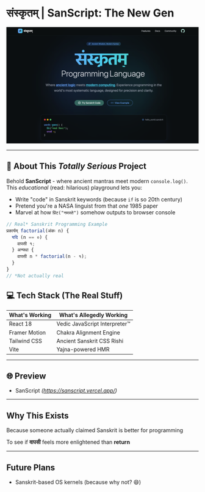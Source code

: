 # संस्कृतम् | SanScript: The New Gen

![Project Banner](src/assets/SansImg.png)

---

## 🚀 About This *Totally Serious* Project

Behold **SanScript** - where ancient mantras meet modern `console.log()`. This *educational* (read: hilarious) playground lets you:

- Write "code" in Sanskrit keywords (because `if` is so 20th century)
- Pretend you're a NASA linguist from that *one* 1985 paper
- Marvel at how `प्रिंट("नमस्ते")` somehow outputs to browser console

```javascript
// Real* Sanskrit Programming Example
प्रकार्यम् factorial(अंकः n) {
  यदि (n == ०) {
    वापसी १;
  } अन्यथा {
    वापसी n * factorial(n - १);
  }
}
// *Not actually real
```


## 💻 Tech Stack (The Real Stuff)

| What's Working    | What's Allegedly Working          |
|------------------|---------------------------------|
| React 18         | Vedic JavaScript Interpreter™   |
| Framer Motion    | Chakra Alignment Engine          |
| Tailwind CSS     | Ancient Sanskrit CSS Rishi       |
| Vite             | Yajna-powered HMR                |

---

## 🌐 Preview

 - SanScript *(https://sanscript.vercel.app/)*

---

## Why This Exists

Because someone actually claimed Sanskrit is better for programming

To see if **वापसी** feels more enlightened than **return**

---

## Future Plans

- Sanskrit-based OS kernels (because why not? 😄)
